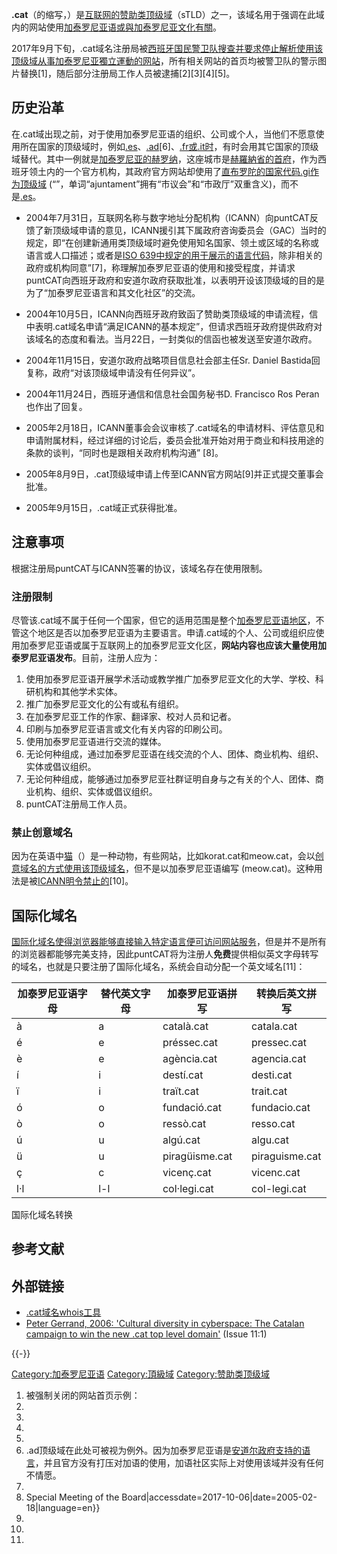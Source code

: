 **.cat**（的缩写，）是[互联网的](../Page/互联网.md "wikilink")[赞助类顶级域](../Page/赞助类顶级域.md "wikilink")（sTLD）之一，该域名用于强调在此域内的网站使用[加泰罗尼亚语或與加泰罗尼亚文化有關](../Page/加泰罗尼亚语.md "wikilink")。

2017年9月下旬，.cat域名注册局被[西班牙国民警卫队搜查并要求停止解析使用该顶级域从事](../Page/西班牙国民警卫队.md "wikilink")[加泰罗尼亚獨立運動的网站](https://zh.wikipedia.org/wiki/加泰罗尼亚獨立運動 "wikilink")，所有相关网站的首页均被警卫队的警示图片替换\[1\]，随后部分注册局工作人员被逮捕\[2\]\[3\]\[4\]\[5\]。

## 历史沿革

在.cat域出现之前，对于使用加泰罗尼亚语的组织、公司或个人，当他们不愿意使用所在国家的顶级域时，例如[.es](../Page/.es.md "wikilink")、[.ad](../Page/.ad.md "wikilink")\[6\]、[.fr或](https://zh.wikipedia.org/wiki/.fr "wikilink")[.it时](../Page/.it.md "wikilink")，有时会用其它国家的顶级域替代。其中一例就是[加泰罗尼亚的](../Page/加泰罗尼亚.md "wikilink")[赫罗纳](../Page/赫罗纳.md "wikilink")，这座城市是[赫羅納省的首府](../Page/赫羅納省.md "wikilink")，作为西班牙领土内的一个官方机构，其政府官方网站却使用了[直布罗陀的](../Page/直布罗陀.md "wikilink")[国家代码](https://zh.wikipedia.org/wiki/国家代码 "wikilink")[.gi作为顶级域](https://zh.wikipedia.org/wiki/.gi "wikilink")
(“”，单词“ajuntament”拥有“市议会”和“市政厅”双重含义)，而不是[.es](../Page/.es.md "wikilink")。

  - 2004年7月31日，互联网名称与数字地址分配机构（ICANN）向puntCAT反馈了新顶级域申请的意见，ICANN援引其下属政府咨询委员会（GAC）当时的规定，即“在创建新通用类顶级域时避免使用知名国家、领土或区域的名称或语言或人口描述；或者是[ISO
    639中规定的用于展示的语言代码](../Page/ISO_639.md "wikilink")，除非相关的政府或机构同意”\[7\]，称理解加泰罗尼亚语的使用和接受程度，并请求puntCAT向西班牙政府和安道尔政府获取批准，以表明开设该顶级域的目的是为了“加泰罗尼亚语言和其文化社区”的交流。

<!-- end list -->

  - 2004年10月5日，ICANN向西班牙政府致函了赞助类顶级域的申请流程，信中表明.cat域名申请“满足ICANN的基本规定”，但请求西班牙政府提供政府对该域名的态度和看法。当月22日，一封类似的信函也被发送至安道尔政府。

<!-- end list -->

  - 2004年11月15日，安道尔政府战略项目信息社会部主任Sr. Daniel Bastida回复称，政府“对该顶级域申请没有任何异议”。

<!-- end list -->

  - 2004年11月24日，西班牙通信和信息社会国务秘书D. Francisco Ros Peran也作出了回复。

<!-- end list -->

  - 2005年2月18日，ICANN董事会会议审核了.cat域名的申请材料、评估意见和申请附属材料，经过详细的讨论后，委员会批准开始对用于商业和科技用途的条款的谈判，“同时也是跟相关政府机构沟通”
    \[8\]。

<!-- end list -->

  - 2005年8月9日，.cat顶级域申请上传至ICANN官方网站\[9\]并正式提交董事会批准。

<!-- end list -->

  - 2005年9月15日，.cat域正式获得批准。

## 注意事项

根据注册局puntCAT与ICANN签署的协议，该域名存在使用限制。

### 注册限制

尽管该.cat域不属于任何一个国家，但它的适用范围是整个[加泰罗尼亚语地区](https://zh.wikipedia.org/wiki/加泰罗尼亚语地区 "wikilink")，不管这个地区是否以加泰罗尼亚语为主要语言。申请.cat域的个人、公司或组织应使用加泰罗尼亚语或属于互联网上的加泰罗尼亚文化区，**网站内容也应该大量使用加泰罗尼亚语发布**。目前，注册人应为：

1.  使用加泰罗尼亚语开展学术活动或教学推广加泰罗尼亚文化的大学、学校、科研机构和其他学术实体。
2.  推广加泰罗尼亚文化的公有或私有组织。
3.  在加泰罗尼亚工作的作家、翻译家、校对人员和记者。
4.  印刷与加泰罗尼亚语言或文化有关内容的印刷公司。
5.  使用加泰罗尼亚语进行交流的媒体。
6.  无论何种组成，通过加泰罗尼亚语在线交流的个人、团体、商业机构、组织、实体或倡议组织。
7.  无论何种组成，能够通过加泰罗尼亚社群证明自身与之有关的个人、团体、商业机构、组织、实体或倡议组织。
8.  puntCAT注册局工作人员。

### 禁止创意域名

因为在英语中[猫](../Page/猫.md "wikilink")（）是一种动物，有些网站，比如korat.cat和meow.cat，会以[创意域名的方式使用该顶级域名](https://zh.wikipedia.org/wiki/域名hack "wikilink")，但不是以加泰罗尼亚语编写
(meow.cat)。这种用法是被[ICANN明令禁止的](https://zh.wikipedia.org/wiki/ICANN "wikilink")\[10\]。

## 国际化域名

[国际化域名使得浏览器能够直接输入特定语言便可访问网站服务](../Page/国际化域名.md "wikilink")，但是并不是所有的浏览器都能够完美支持，因此puntCAT将为注册人**免费**提供相似英文字母转写的域名，也就是只要注册了国际化域名，系统会自动分配一个英文域名\[11\]：

| 加泰罗尼亚语字母 | 替代英文字母 | 加泰罗尼亚语拼写       | 转换后英文拼写        |
| -------- | ------ | -------------- | -------------- |
| à        | a      | català.cat     | catala.cat     |
| é        | e      | préssec.cat    | pressec.cat    |
| è        | e      | agència.cat    | agencia.cat    |
| í        | i      | destí.cat      | desti.cat      |
| ï        | i      | traït.cat      | trait.cat      |
| ó        | o      | fundació.cat   | fundacio.cat   |
| ò        | o      | ressò.cat      | resso.cat      |
| ú        | u      | algú.cat       | algu.cat       |
| ü        | u      | piragüisme.cat | piraguisme.cat |
| ç        | c      | vicenç.cat     | vicenc.cat     |
| l·l      | l-l    | col·legi.cat   | col-legi.cat   |

国际化域名转换

## 参考文献

## 外部链接

  - [.cat域名whois工具](http://whois.cat/)
  - [Peter Gerrand, 2006: 'Cultural diversity in cyberspace: The Catalan
    campaign to win the new .cat top level
    domain'](https://web.archive.org/web/20120223152005/http://firstmonday.org/htbin/cgiwrap/bin/ojs/index.php/fm/article/viewArticle/1305/1225)
    (Issue 11:1)

{{-}}

[Category:加泰罗尼亚语](https://zh.wikipedia.org/wiki/Category:加泰罗尼亚语 "wikilink")
[Category:頂級域](https://zh.wikipedia.org/wiki/Category:頂級域 "wikilink")
[Category:赞助类顶级域](https://zh.wikipedia.org/wiki/Category:赞助类顶级域 "wikilink")

1.  被强制关闭的网站首页示例：
2.
3.
4.
5.
6.  .ad顶级域在此处可被视为例外。因为加泰罗尼亚语是[安道尔政府支持的语言](../Page/安道尔.md "wikilink")，并且官方没有打压对加语的使用，加语社区实际上对使用该域并没有任何不情愿。
7.
8.   Special Meeting of the
    Board|accessdate=2017-10-06|date=2005-02-18|language=en}}
9.
10.
11.